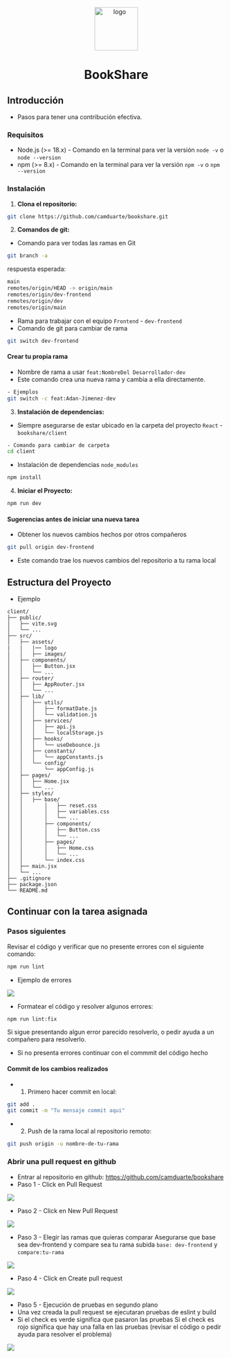 <div align="center">
<img src="src/assets/logo/Logo.png" alt="logo" width="100" height="auto" />
<h1>BookShare</h1>
</div>

## Introducción

- Pasos para tener una contribución efectiva.

### Requisitos
- Node.js (>= 18.x) - Comando en la terminal para ver la versión `node -v` o `node --version`
- npm (>= 8.x) - Comando en la terminal para ver la versión `npm -v` o `npm --version`

### Instalación
1. **Clona el repositorio:**
```bash
git clone https://github.com/camduarte/bookshare.git
```

2. **Comandos de git:**
- Comando para ver todas las ramas en Git
```bash
git branch -a
```
respuesta esperada:
```bash
main
remotes/origin/HEAD -> origin/main
remotes/origin/dev-frontend
remotes/origin/dev
remotes/origin/main
```

- Rama para trabajar con el equipo `Frontend` - `dev-frontend`
- Comando de git para cambiar de rama
```bash
git switch dev-frontend
```

#### Crear tu propia rama
- Nombre de rama a usar `feat:NombreDel Desarrollador-dev`
- Este comando crea una nueva rama y cambia a ella directamente.
```bash
- Ejemplos
git switch -c feat:Adan-Jimenez-dev
```

3. **Instalación de dependencias:**
- Siempre asegurarse de estar ubicado en la carpeta del proyecto `React` - `bookshare/client`
```bash
- Comando para cambiar de carpeta
cd client
```

- Instalación de dependencias `node_modules`
```bash
npm install
```

4. **Iniciar el Proyecto:**
```bash
npm run dev
```

#### Sugerencias antes de iniciar una nueva tarea
- Obtener los nuevos cambios hechos por otros compañeros
```bash
git pull origin dev-frontend
```
- Este comando trae los nuevos cambios del repositorio a tu rama local

## Estructura del Proyecto
- Ejemplo
```
client/
├── public/
│   ├── vite.svg
│   └── ...
├── src/
│   ├── assets/
|   |   |── logo
│   │   ├── images/
│   ├── components/
│   │   ├── Button.jsx
│   │   └── ...
│   ├── router/
│   │   ├── AppRouter.jsx
│   │   └── ...
│   ├── lib/
│   │   ├── utils/
│   │   │   ├── formatDate.js
│   │   │   └── validation.js
│   │   ├── services/
│   │   │   ├── api.js
│   │   │   └── localStorage.js
│   │   ├── hooks/
│   │   │   └── useDebounce.js
│   │   ├── constants/
│   │   │   └── appConstants.js
│   │   └── config/
│   │       └── appConfig.js
│   ├── pages/
│   │   ├── Home.jsx
│   │   └── ...
│   ├── styles/
│   │   ├── base/
│   │       │   ├── reset.css
│   │       │   ├── variables.css
│   │       │   └── ...
│   │       ├── components/
│   │       │   ├── Button.css
│   │       │   └── ...
│   │       ├── pages/
│   │       │   ├── Home.css
│   │       │   └── ...
│   │       └── index.css
│   ├── main.jsx
│   └── ...
├── .gitignore
├── package.json
└── README.md

```

## Continuar con la tarea asignada

### Pasos siguientes
Revisar el código y verificar que no presente errores con el siguiente comando:
```bash
npm run lint
```
- Ejemplo de errores
<Img src="https://www.freecodecamp.org/news/content/images/2019/10/lint-with-react-errors.jpg"  />

- Formatear el código y resolver algunos errores:
```bash
npm run lint:fix
```

Si sigue presentando algun error parecido resolverlo, o pedir ayuda a un compañero para resolverlo.

- Si no presenta errores continuar con el commmit del código hecho

#### Commit de los cambios realizados
- 1. Primero hacer commit en local:
```bash
git add .
git commit -m "Tu mensaje commit aqui"
```

- 2. Push de la rama local al repositorio remoto:
```bash
git push origin -u nombre-de-tu-rama
```

### Abrir una pull request en github
- Entrar al repositorio en github: https://github.com/camduarte/bookshare
- Paso 1 - Click en Pull Request
<img src="./src/assets/guias/pull1.PNG" />

- Paso 2 - Click en New Pull Request
<img src="./src/assets/guias/pull2.PNG" />

- Paso 3 - Elegir las ramas que quieras comparar
Asegurarse que base sea dev-frontend y compare sea tu rama subida `base: dev-frontend` y `compare:tu-rama` 
<img src="./src/assets/guias/pull3.PNG" />

- Paso 4  - Click en Create pull request 
<img src="./src/assets/guias/pull4.PNG" />

- Paso 5  - Ejecución de pruebas en segundo plano
- Una vez creada la pull request se ejecutaran pruebas de eslint y build
- Si el check es verde significa que pasaron las pruebas
Si el check es rojo significa que hay una falla en las pruebas (revisar el código o pedir ayuda para resolver el problema)
<img src="./src/assets/guias/pull5.PNG" />

